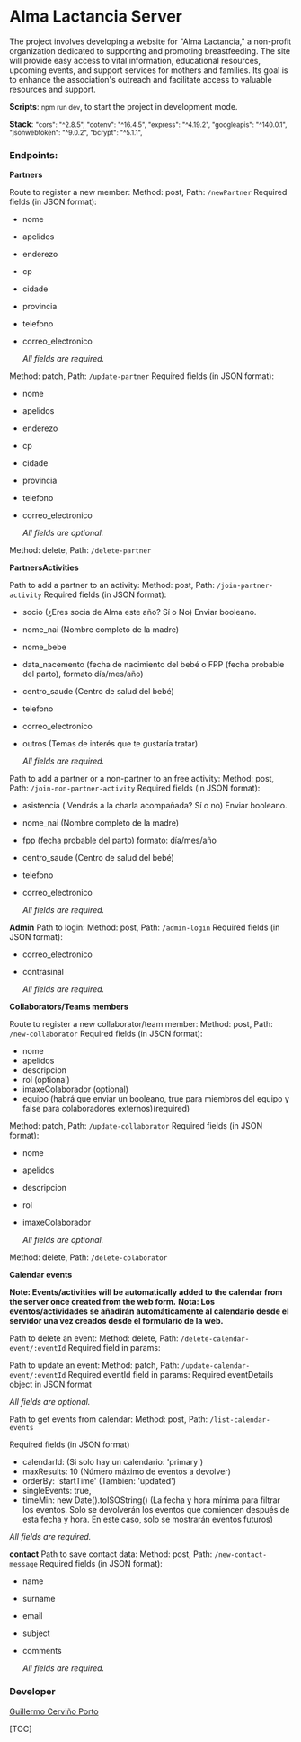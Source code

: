 # Alma Lactancia Server

The project involves developing a website for "Alma Lactancia," a non-profit organization dedicated to supporting and promoting breastfeeding. The site will provide easy access to vital information, educational resources, upcoming events, and support services for mothers and families. Its goal is to enhance the association's outreach and facilitate access to valuable resources and support.

**Scripts**:
<small>npm run dev</small>, to start the project in development mode.

**Stack**: <small>"cors": "^2.8.5", "dotenv": "^16.4.5", "express": "^4.19.2", "googleapis": "^140.0.1", "jsonwebtoken": "^9.0.2", "bcrypt": "^5.1.1",</small>

### Endpoints:

**Partners**

Route to register a new member:
Method: post,
Path: `/newPartner`
Required fields (in JSON format):

-   nome
-   apelidos
-   enderezo
-   cp
-   cidade
-   provincia
-   telefono
-   correo_electronico

    _All fields are required._

Method: patch,
Path: `/update-partner`
Required fields (in JSON format):

-   nome
-   apelidos
-   enderezo
-   cp
-   cidade
-   provincia
-   telefono
-   correo_electronico

    _All fields are optional._

Method: delete,
Path: `/delete-partner`

**PartnersActivities**

Path to add a partner to an activity:
Method: post,
Path: `/join-partner-activity`
Required fields (in JSON format):

-   socio (¿Eres socia de Alma este año? Sí o No) Enviar booleano.
-   nome_nai (Nombre completo de la madre)
-   nome_bebe
-   data_nacemento (fecha de nacimiento del bebé o FPP (fecha probable del parto), formato día/mes/año)
-   centro_saude (Centro de salud del bebé)
-   telefono
-   correo_electronico
-   outros (Temas de interés que te gustaría tratar)

    _All fields are required._

Path to add a partner or a non-partner to an free activity:
Method: post,
Path: `/join-non-partner-activity`
Required fields (in JSON format):

-   asistencia ( Vendrás a la charla acompañada? Sí o no) Enviar booleano.
-   nome_nai (Nombre completo de la madre)
-   fpp (fecha probable del parto) formato: día/mes/año
-   centro_saude (Centro de salud del bebé)
-   telefono
-   correo_electronico

    _All fields are required._

**Admin**
Path to login:
Method: post,
Path: `/admin-login`
Required fields (in JSON format):

-   correo_electronico
-   contrasinal

    _All fields are required._

**Collaborators/Teams members**

Route to register a new collaborator/team member:
Method: post,
Path: `/new-collaborator`
Required fields (in JSON format):

-   nome
-   apelidos
-   descripcion
-   rol (optional)
-   imaxeColaborador (optional)
-   equipo (habrá que enviar un booleano, true para miembros del equipo y false para colaboradores externos)(required)

Method: patch,
Path: `/update-collaborator`
Required fields (in JSON format):

-   nome
-   apelidos
-   descripcion
-   rol
-   imaxeColaborador

    _All fields are optional._

Method: delete,
Path: `/delete-colaborator`

**Calendar events**

**Note: Events/activities will be automatically added to the calendar from the server once created from the web form.**
**Nota: Los eventos/actividades se añadirán automáticamente al calendario desde el servidor una vez creados desde el formulario de la web.**

Path to delete an event:
Method: delete,
Path: `/delete-calendar-event/:eventId`
Required field in params:

Path to update an event:
Method: patch,
Path: `/update-calendar-event/:eventId`
Required eventId field in params:
Required eventDetails object in JSON format

_All fields are optional._

Path to get events from calendar:
Method: post,
Path: `/list-calendar-events`

Required fields (in JSON format)

-   calendarId: (Si solo hay un calendario: 'primary')
-   maxResults: 10 (Número máximo de eventos a devolver)
-   orderBy: 'startTime' (Tambien: 'updated')
-   singleEvents: true,
-   timeMin: new Date().toISOString() (La fecha y hora mínima para filtrar los eventos. Solo se devolverán los eventos que comiencen después de esta fecha y hora. En este caso, solo se mostrarán eventos futuros)

_All fields are required._

**contact**
Path to save contact data:
Method: post,
Path: `/new-contact-message`
Required fields (in JSON format):

-   name
-   surname
-   email
-   subject
-   comments

    _All fields are required._

### Developer

[Guillermo Cerviño Porto](https://www.linkedin.com/in/guillermocporto/)

[TOC]
